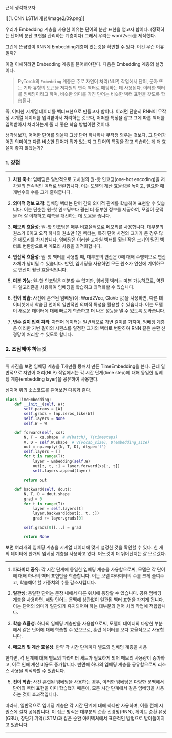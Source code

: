 근데 생각해보자

![[1. CNN LSTM 개념/image2/09.png]]

우리가 Embedding 계층을 사용한 이유는 단어의 분산 표현을 얻고자 함이다. (정확히는 단어의 분산 표현을 관리하는 계층이다) 그래서 우리는 word2vec를 제작했다.

그런데 뜬금없이 RNN에 Embedding계층이 있는것을 확인할 수 있다. 이건 무슨 이유일까?

이걸 이해하려면 Embedding 계층을 뜯어봐야한다. 다음은 Embedding 계층의 설명이다. 

> PyTorch의 `Embedding` 계층은 주로 자연어 처리(NLP) 작업에서 단어, 문자 또는 기타 유형의 토큰을 저차원의 연속 벡터로 매핑하는 데 사용된다. 이러한 벡터를 임베딩이라고 하며, 비슷한 의미를 가진 단어는 비슷한 벡터 표현을 갖도록 학습된다.

즉, 어떠한 시계열 데이터를 벡터표현으로 만들고자 함이다. 이러면 단순히 RNN이 무작정 시계열 데이터를 입력받아서 처리하는 것보다, 어떠한 특징을 잡고 그에 따른 벡터를 입력받아서 처리하는게 좀 더 좋은 학습 방법이란 것이다.

생각해보자, 어떠한 단어를 외울때 그냥 단어 하나하나 무작정 외우는 것보다, 그 단어가 어떤 의미이고 다른 비슷한 단어가 뭐가 있는지 그 단어의 특징을 잡고 학습하는게 더 효율이 좋지 않겠는가?

### 1. 장점
---
1. **차원 축소**: 임베딩은 일반적으로 고차원의 원-핫 인코딩(one-hot encoding)을 저차원의 연속적인 벡터로 변환합니다. 이는 모델의 계산 효율성을 높이고, 필요한 매개변수의 수를 크게 줄여줍니다.

2. **의미적 정보 포착**: 임베딩 벡터는 단어 간의 의미적 관계를 학습하여 표현할 수 있습니다. 이는 단순한 원-핫 인코딩보다 훨씬 더 풍부한 정보를 제공하여, 모델이 문맥을 더 잘 이해하고 예측을 개선하는 데 도움을 줍니다.

3. **메모리 효율성**: 원-핫 인코딩은 매우 비효율적으로 메모리를 사용합니다. 대부분의 원소가 0이고 오직 하나의 원소만 1인 벡터는, 특히 단어 사전의 크기가 큰 경우 많은 메모리를 차지합니다. 임베딩은 이러한 고차원 벡터를 훨씬 작은 크기의 밀집 벡터로 변환함으로써 메모리 사용을 최적화합니다.

4. **연산적 효율성**: 원-핫 벡터를 사용할 때, 대부분의 연산은 0에 대해 수행되므로 연산 자체가 낭비될 수 있습니다. 반면, 임베딩을 사용하면 모든 원소가 연산에 기여하므로 연산이 훨씬 효율적입니다.

5. **미분 가능**: 원-핫 인코딩은 미분할 수 없지만, 임베딩 벡터는 미분 가능하므로, 역전파 알고리즘을 사용하여 임베딩을 학습하고 최적화할 수 있습니다.

6. **전이 학습**: 사전에 훈련된 임베딩(예: Word2Vec, GloVe 등)을 사용하면, 다른 데이터셋에서 학습된 언어의 일반적인 의미적 특성을 활용할 수 있습니다. 이는 모델이 새로운 데이터에 대해 빠르게 학습하고 더 나은 성능을 낼 수 있도록 도와줍니다.

7. **변수 길이 입력 처리**: 자연어 데이터는 일반적으로 가변 길이를 가지며, 임베딩 계층은 이러한 가변 길이의 시퀀스를 일정한 크기의 벡터로 변환하여 RNN 같은 순환 신경망이 처리할 수 있도록 합니다.


### 2. 조심해야 하는것
---
위 사진을 보면 임베딩 계층을 T개만큼 뭉쳐서 만든 TimeEmbedding을 쓴다. 근데 일반적으로 자연어 처리(NLP) 작업에서는 각 시간 단계(time step)에 대해 동일한 임베딩 계층(embedding layer)을 공유하여 사용한다. 

심지어 위의 소스코드를 뜯어보면 다음과 같다.

``` python
class TimeEmbedding:
    def __init__(self, W):
        self.params = [W]
        self.grads = [np.zeros_like(W)]
        self.layers = None
        self.W = W

    def forward(self, xs):
        N, T = xs.shape  # N(batch), T(timesteps)
        V, D = self.W.shape  # V(vocab_size), D(embedding_size)
        out = np.empty((N, T, D), dtype='f')
        self.layers = []
        for t in range(T):
            layer = Embedding(self.W)
            out[:, t, :] = layer.forward(xs[:, t])
            self.layers.append(layer)

        return out
        
    def backward(self, dout):
        N, T, D = dout.shape
        grad = 0
        for t in range(T):
            layer = self.layers[t]
            layer.backward(dout[:, t, :])
            grad += layer.grads[0]
            
        self.grads[0][...] = grad

        return None
```

보면 여러개의 임베딩 계층을 시계열 데이터에 맞게 설정한 것을 확인할 수 있다. 한 개의 데이터에 한개의 임베딩 계층을 사용하고 있다. 어느것이 더 뛰어난지는 잘 모르겠다.

---
1. **파라미터 공유**: 각 시간 단계에 동일한 임베딩 계층을 사용함으로써, 모델은 각 단어에 대해 하나의 벡터 표현만을 학습합니다. 이는 모델 파라미터의 수를 크게 줄여주고, 학습해야 할 가중치의 수를 감소시킵니다.

2. **일관성**: 동일한 단어는 문장 내에서 다른 위치에 등장할 수 있습니다. 공유 임베딩 계층을 사용하면, 해당 단어는 문맥에 상관없이 일관된 벡터 표현을 가지게 됩니다. 이는 단어의 의미가 일관되게 유지되어야 하는 대부분의 언어 처리 작업에 적합합니다.

3. **학습 효율성**: 하나의 임베딩 계층만을 사용함으로써, 모델이 데이터의 다양한 부분에서 같은 단어에 대해 학습할 수 있으므로, 훈련 데이터를 보다 효율적으로 사용합니다.

4. **메모리 및 계산 효율성**: 만약 각 시간 단계마다 별도의 임베딩 계층을 사용

한다면, 각 단계에 대해 별도의 파라미터 세트가 필요하게 되어 메모리 사용량이 증가하고, 이로 인해 계산 비용도 증가합니다. 반면에 하나의 임베딩 계층을 공유함으로써 리소스 사용을 최적화할 수 있습니다.

5. **전이 학습**: 사전 훈련된 임베딩을 사용하는 경우, 이러한 임베딩은 다양한 문맥에서 단어의 벡터 표현을 이미 학습했기 때문에, 모든 시간 단계에서 같은 임베딩을 사용하는 것이 효과적입니다.

따라서, 일반적으로 임베딩 계층은 각 시간 단계에 대해 하나만 사용하며, 이를 전체 시퀀스에 걸쳐 공유합니다. 이 접근 방식은 대부분의 순환 신경망(RNN), 게이트 순환 유닛(GRU), 장단기 기억(LSTM)과 같은 순환 아키텍처에서 표준적인 방법으로 받아들여지고 있습니다.

---

